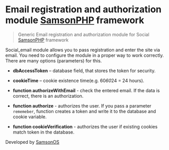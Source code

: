# Email registration and authorization module [SamsonPHP](http://samsonphp.com) framework

> Generic Email registration and authorization module for Social [SamsonPHP](http://samsonphp.com) framework

Social_email module allows you to pass registration and enter the site via email. You need to configure the module in a proper way to work correctly. There are many options (parameters) for this.


* **dbAccessToken** – database field, that stores the token for security.
* **cookieTime** – cookie existence time(e.g. 60*60*24 = 24 hours).

* **function authorizeWithEmail** - check the entered email. If the data is correct, there is an authorization.
* **function authorize** - authorizes the user. If you pass a parameter ```rememeber```, function creates a token and write it to the database and cookie variable.
* **function cookieVerification** - authorizes the user if existing cookies match token in the database.


Developed by [SamsonOS](http://samsonos.com/)